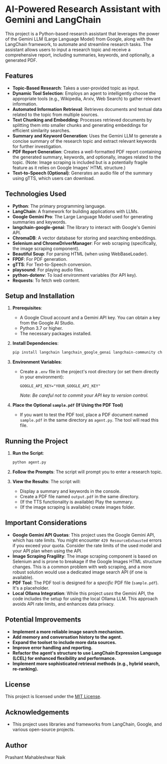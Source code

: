 # AI-Powered Research Assistant with Gemini and LangChain

This project is a Python-based research assistant that leverages the power of the Gemini LLM (Large Language Model) from Google, along with the LangChain framework, to automate and streamline research tasks.  The assistant allows users to input a research topic and receive a comprehensive report, including summaries, keywords, and optionally, a generated PDF.

## Features

*   **Topic-Based Research**: Takes a user-provided topic as input.
*   **Dynamic Tool Selection**: Employs an agent to intelligently choose the appropriate tools (e.g., Wikipedia, Arxiv, Web Search) to gather relevant information.
*   **Automated Information Retrieval**:  Retrieves documents and textual data related to the topic from multiple sources.
*   **Text Chunking and Embedding**: Processes retrieved documents by splitting them into smaller chunks and generating embeddings for efficient similarity searches.
*   **Summary and Keyword Generation**: Uses the Gemini LLM to generate a concise summary of the research topic and extract relevant keywords for further investigation.
*   **PDF Report Generation**:  Creates a well-formatted PDF report containing the generated summary, keywords, and optionally, images related to the topic.  (Note: Image scraping is included but is a potentially fragile feature as it relies on Google Images' HTML structure.)
*   **Text-to-Speech (Optional)**: Generates an audio file of the summary using gTTS, which users can download.

## Technologies Used

*   **Python**: The primary programming language.
*   **LangChain**:  A framework for building applications with LLMs.
*   **Google Gemini Pro**: The Large Language Model used for generating summaries and keywords.
*   **langchain-google-genai**: The library to interact with Google's Gemini API.
*   **ChromaDB**:  A vector database for storing and searching embeddings.
*   **Selenium and ChromeDriverManager**:  For web scraping (specifically, the image scraping component).
*   **Beautiful Soup**:  For parsing HTML (when using WebBaseLoader).
*   **FPDF**: For PDF generation.
*   **gTTS**: For Text-to-Speech conversion.
*   **playsound**: For playing audio files.
*   **python-dotenv**: To load environment variables (for API key).
*   **Requests**: To fetch web content.


## Setup and Installation

1.  **Prerequisites**:
    *   A Google Cloud account and a Gemini API key.  You can obtain a key from the Google AI Studio.
    *   Python 3.7 or higher.
    *   The necessary packages installed.

2.  **Install Dependencies**:
    ```bash
    pip install langchain langchain_google_genai langchain-community chromadb fpdf Pillow gTTS requests playsound selenium webdriver-manager
    ```

3.  **Environment Variables**:
    *   Create a `.env` file in the project's root directory (or set them directly in your environment):
        ```
        GOOGLE_API_KEY="YOUR_GOOGLE_API_KEY"
        ```
        *Note: Be careful not to commit your API key to version control.*

4.  **Place the Optional `sample.pdf` (If Using the PDF Tool)**
    *   If you want to test the PDF tool, place a PDF document named `sample.pdf` in the same directory as `agent.py`.  The tool will read this file.

## Running the Project

1.  **Run the Script**:
    ```bash
    python agent.py
    ```

2.  **Follow the Prompts**: The script will prompt you to enter a research topic.

3.  **View the Results**: The script will:
    *   Display a summary and keywords in the console.
    *   Create a PDF file named `output.pdf` in the same directory.
    *   (If the TTS functionality is available)  Play the summary.
    *   (If the image scraping is available) create images folder.

## Important Considerations

*   **Google Gemini API Quotas**: This project uses the Google Gemini API, which has rate limits. You might encounter `429 ResourceExhausted` errors if you exceed your quota.  Consider the rate limits of the used model and your API plan when using the API.
*   **Image Scraping Fragility**: The image scraping component is based on Selenium and is prone to breakage if the Google Images HTML structure changes. This is a common problem with web scraping, and a more robust solution would use a dedicated image search API (if one is available).
*   **PDF Tool**:  The PDF tool is designed for a *specific* PDF file (`sample.pdf`). It's a placeholder.
*   **Local Ollama Integration**:  While this project *uses* the Gemini API, the code includes the setup for using the local Ollama LLM.  This approach avoids API rate limits, and enhances data privacy.

## Potential Improvements

*   **Implement a more reliable image search mechanism.**
*   **Add memory and conversation history to the agent.**
*   **Expand the toolset to include more data sources.**
*   **Improve error handling and reporting.**
*   **Refactor the agent's structure to use LangChain Expression Language (LCEL) for enhanced flexibility and performance.**
*   **Implement more sophisticated retrieval methods (e.g., hybrid search, re-ranking).**

## License

This project is licensed under the [MIT License](LICENSE.md).

## Acknowledgements

*   This project uses libraries and frameworks from LangChain, Google, and various open-source projects.


## Author
Prashant Mahableshwar Naik
